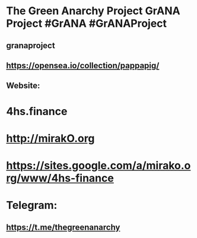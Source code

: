 # The Green Anarchy Project GrANA Project #GrANA #GrANAProject
## granaproject

## https://opensea.io/collection/pappapig/

## Website:
# 4hs.finance
# http://mirakO.org
# https://sites.google.com/a/mirako.org/www/4hs-finance

# Telegram:
## https://t.me/thegreenanarchy

